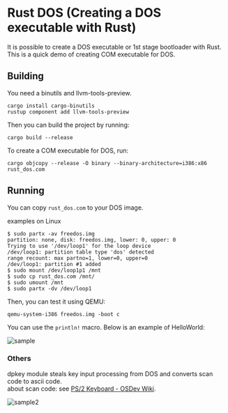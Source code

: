 # Rust DOS (Creating a DOS executable with Rust)

It is possible to create a DOS executable or 1st stage bootloader with Rust.  
This is a quick demo of creating COM executable for DOS.

## Building
You need a binutils and llvm-tools-preview.

```shell
cargo install cargo-binutils
rustup component add llvm-tools-preview
```

Then you can build the project by running:

```shell
cargo build --release
```

To create a COM executable for DOS, run:

```shell
cargo objcopy --release -O binary --binary-architecture=i386:x86 rust_dos.com
```

## Running
You can copy `rust_dos.com` to your DOS image.

examples on Linux

```shell
$ sudo partx -av freedos.img
partition: none, disk: freedos.img, lower: 0, upper: 0
Trying to use '/dev/loop1' for the loop device
/dev/loop1: partition table type 'dos' detected
range recount: max partno=1, lower=0, upper=0
/dev/loop1: partition #1 added
$ sudo mount /dev/loop1p1 /mnt
$ sudo cp rust_dos.com /mnt/
$ sudo umount /mnt
$ sudo partx -dv /dev/loop1
```

Then, you can test it using QEMU:

```shell
qemu-system-i386 freedos.img -boot c
```

You can use the `println!` macro. 
Below is an example of HelloWorld:

![sample](https://github.com/o8vm/rust_dos/blob/images/rust_dos_hello.png)

### Others
dpkey module steals key input processing from DOS and converts scan code to ascii code.  
about scan code: see [PS/2 Keyboard - OSDev Wiki](https://wiki.osdev.org/PS/2_Keyboard).

![sample2](https://github.com/o8vm/rust_dos/blob/images/dpkey.gif)
